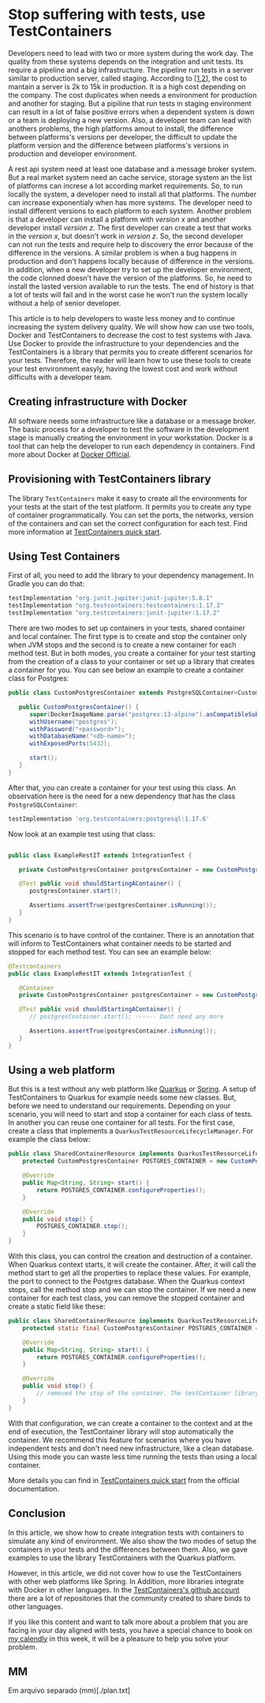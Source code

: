 # Stop suffering with tests, use TestContainers

Developers need to lead with two or more system during the work day. The quality from these systems depends on the integration and unit tests. Its require a pipeline and a big infrastructure. The pipeline run tests in a server similar to production server, called staging. According to [[1],[2]], the cost to mantain a server is 2k to 15k in production. It is a high cost depending on the company. The cost duplicates when needs a environment for production and another for staging. But a pipiline that run tests in staging environment can result in a lot of false positive errors when a dependent system is down or a team is deploying a new version. Also, a developer team can lead with anothers problems, the high platforms amout to install, the difference between platforms's versions per developer, the difficult to update the platform version and the difference between platforms's versions in production and developer environment. 

A rest api system need at least one database and a message broker system. But a real market system need an cache service, storage system an the list of platforms can increse a lot according market requirements. So, to run locally the system, a developer need to install all that platforms. The number can increase exponentialy when has more systems. The developer need to install different versions to each platform to each system. Another problem is that a developer can install a platform with _version x_ and another developer install _version z_. The first developer can create a test that works in the _version x_, but doesn't work in _version z_. So, the second developer can not run the tests and require help to discovery the error because of the difference in the versions. A similar problem is when a bug happens in production and don't happens locally because of difference in the versions. In addition, when a new developer try to set up the developer environment, the code clonned doesn't have the version of the platforms. So, he need to install the lasted version available to run the tests. The end of history is that a lot of tests will fail and in the worst case he won't run the system locally without a help of senior developer.

This article is to help developers to waste less money and to continue increasing the system delivery quality. We will show how can use two tools, Docker and TestContainers to decrease the cost to test systems with Java. Use Docker to provide the infrastructure to your dependencies and the TestContainers is a library that permits you to create different scenarios for your tests. Therefore, the reader will learn how to use these tools to create your test environment easyly, having the lowest cost and work without difficults with a developer team.

## Creating infrastructure with Docker

All software needs some infrastructure like a database or a message broker. The basic process for a developer to test the software in the development stage is manually creating the environment in your workstation. Docker is a tool that can help the developer to run each dependency in containers. Find more about Docker at [Docker Official].

## Provisioning with TestContainers library
The library `TestContainers` make it easy to create all the environments for your tests at the start of the test platform. It permits you to create any type of container programmatically. You can set the ports, the networks, version of the containers and can set the correct configuration for each test. Find more information at [TestContainers quick start].

## Using Test Containers
First of all, you need to add the library to your dependency management. In Gradle you can do that:
```groovy
testImplementation "org.junit.jupiter:junit-jupiter:5.8.1"
testImplementation "org.testcontainers:testcontainers:1.17.2"
testImplementation "org.testcontainers:junit-jupiter:1.17.2"
```
There are two modes to set up containers in your tests, shared container and local container. The first type is to create and stop the container only when JVM stops and the second is to create a new container for each method test. But in both modes, you create a container for your test starting from the creation of a class to your container or set up a library that creates a container for you. You can see below an example to create a container class for Postgres:
```java
public class CustomPostgresContainer extends PostgreSQLContainer<CustomPostgresContainer> {

   public CustomPostgresContainer() {
      super(DockerImageName.parse("postgres:13-alpine").asCompatibleSubstituteFor("postgres"));
      withUsername("postgres");
      withPassword("<password>");
      withDatabaseName("<db-name>");
      withExposedPorts(5432);

      start();
   }
}
```
After that, you can create a container for your test using this class. An observation here is the need for a new dependency that has the class `PostgreSQLContainer`:
```groovy
testImplementation 'org.testcontainers:postgresql:1.17.6'
```

Now look at an example test using that class:

```java

public class ExampleRestIT extends IntegrationTest {

   private CustomPostgresContainer postgresContainer = new CustomPostgresContainer();

   @Test public void shouldStartingAContainer() {
      postgresContainer.start();

      Assertions.assertTrue(postgresContainer.isRunning());
   }
}
```
This scenario is to have control of the container. There is an annotation that will inform to TestContainers what container needs to be started and stopped for each method test. You can see an example below:
```java
@Testcontainers
public class ExampleRestIT extends IntegrationTest {

   @Container
   private CustomPostgresContainer postgresContainer = new CustomPostgresContainer();

   @Test public void shouldStartingAContainer() {
      // postgresContainer.start(); ------ Dont need any more

      Assertions.assertTrue(postgresContainer.isRunning());
   }
}
```

## Using a web platform
But this is a test without any web platform like [Quarkus] or [Spring]. A setup of TestContainers to Quarkus for example needs some new classes. But, before we need to understand our requirements. Depending on your scenario, you will need to start and stop a container for each class of tests. In another you can reuse one container for all tests. For the first case, create a class that implements a `QuarkusTestResourceLifecycleManager`. For example the class below:

```java
public class SharedContainerResource implements QuarkusTestResourceLifecycleManager {
    protected CustomPostgresContainer POSTGRES_CONTAINER = new CustomPostgresContainer();

    @Override
    public Map<String, String> start() {
        return POSTGRES_CONTAINER.configureProperties();
    }

    @Override
    public void stop() {
        POSTGRES_CONTAINER.stop();
    }
}
```

With this class, you can control the creation and destruction of a container. When Quarkus context starts, it will create the container. After, it will call the method start to get all the properties to replace these values. For example, the port to connect to the Postgres database. When the Quarkus context stops, call the method stop and we can stop the container. If we need a new container for each test class, you can remove the stopped container and create a static field like these:

```java
public class SharedContainerResource implements QuarkusTestResourceLifecycleManager {
    protected static final CustomPostgresContainer POSTGRES_CONTAINER = new CustomPostgresContainer();

    @Override
    public Map<String, String> start() {
        return POSTGRES_CONTAINER.configureProperties();
    }

    @Override
    public void stop() {
        // removed the stop of the container. The testContainer library will destroy automatically when the JVM stops
    }
}
```

With that configuration, we can create a container to the context and at the end of execution, the TestContainer library will stop automatically the container. We recommend this feature for scenarios where you have independent tests and don't need new infrastructure, like a clean database. Using this mode you can waste less time running the tests than using a local container.

More details you can find in [TestContainers quick start] from the official documentation.

## Conclusion
In this article, we show how to create integration tests with containers to simulate any kind of environment. We also show the two modes of setup the containers in your tests and the differences between them. Also, we gave examples to use the library TestContainers with the Quarkus platform.

However, in this article, we did not cover how to use the TestContainers with other web platforms like Spring. In Addition, more libraries integrate with Docker in other languages. In the [TestContainers's github account] there are a lot of repositories that the community created to share binds to other languages.

If you like this content and want to talk more about a problem that you are facing in your day aligned with tests, you have a special chance to book on [my calendly] in this week, it will be a pleasure to help you solve your problem.


[1]: https://www.servermania.com/kb/articles/how-much-does-a-typical-home-server-cost/
[2]: [https://blog.unimake.com.br/gemini/7-despesas-que-sua-empresa-vai-ter-com-um-servidor-de-backup-interno/]
[Docker Official]: https://docs.docker.com/
[TestContainers quick start]: https://www.testcontainers.org/quickstart/junit_5_quickstart/
[Spring]: https://spring.io/quickstart
[Quarkus]: https://quarkus.io/get-started/
[my calendly]: https://calendly.com/alexferreiradev/action-to-presentation
[TestContainers's github account]: https://github.com/testcontainers

## MM
Em arquivo separado (mm)[./plan.txt]
